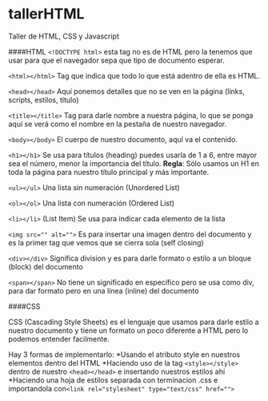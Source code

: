 # tallerHTML
Taller de HTML, CSS y Javascript

####HTML
`<!DOCTYPE html>` esta tag no es de HTML pero la tenemos que usar para que el navegador sepa que tipo de documento esperar.

`<html></html>` Tag que indica que todo lo que está adentro de ella es HTML.

`<head></head>` Aquí ponemos detalles que no se ven en la página (links, scripts, estilos, título)

`<title></title>` Tag para darle nombre a nuestra página, lo que se ponga aquí se verá como el nombre en la pestaña de nuestro navegador.

`<body></body>` El cuerpo de nuestro documento, aquí va el contenido.

`<h1></h1>` Se usa para títulos (heading) puedes usarla de 1 a 6, entre mayor sea el número, menor la importancia del título. **Regla**: Sólo usamos un H1 en toda la página para nuestro título principal y más importante.

`<ul></ul>` Una lista sin numeración (Unordered List)

`<ol></ol>` Una lista con numeración (Ordered List)

`<li></li>` (List Item) Se usa para indicar cada elemento de la lista

`<img src="" alt="">` Es para insertar una imagen dentro del documento y es la primer tag que vemos que se cierra sola (self closing)

`<div></div>` Significa division y es para darle formato o estilo a un bloque (block) del documento

`<span></span>` No tiene un significado en específico pero se usa como div, para dar formato pero en una línea (inline) del documento


####CSS

CSS (Cascading Style Sheets) es el lenguaje que usamos para darle estilo a nuestro documento y tiene un formato un poco diferente a HTML pero lo podemos entender facilmente. 

Hay 3 formas de implementarlo:
*Usando el atributo style en nuestros elementos dentro del HTML
*Haciendo uso de la tag `<style></style>` dentro de nuestro `<head></head>` e insertando nuestros estilos ahí
*Haciendo una hoja de estilos separada con terminacion .css e importandola con`<link rel="stylesheet" type="text/css" href="">` 


